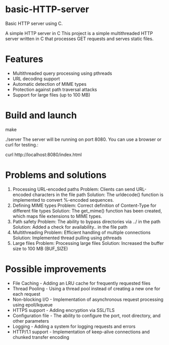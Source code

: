 # basic-HTTP-server
Basic HTTP server using C.

A simple HTTP server in C
This project is a simple multithreaded HTTP server written in C that processes GET requests and serves static files.

# Features
- Multithreaded query processing using pthreads
- URL decoding support
- Automatic detection of MIME types
- Protection against path traversal attacks
- Support for large files (up to 100 MB)

# Build and launch
make

./server
The server will be running on port 8080. You can use a browser or curl for testing.:

curl http://localhost:8080/index.html

# Problems and solutions
1. Processing URL-encoded paths
Problem: Clients can send URL-encoded characters in the file path
Solution: The urldecode() function is implemented to convert %-encoded sequences.
2. Defining MIME types
Problem: Correct definition of Content-Type for different file types
Solution: The get_mime() function has been created, which maps file extensions to MIME types.
3. Path safety
Problem: The ability to bypass directories via ../ in the path
Solution: Added a check for availability.. in the file path
4. Multithreading
Problem: Efficient handling of multiple connections
Solution: Implemented thread pulling using pthreads
5. Large files
Problem: Processing large files
Solution: Increased the buffer size to 100 MB (BUF_SIZE)

# Possible improvements
- File Caching - Adding an LRU cache for frequently requested files
- Thread Pooling - Using a thread pool instead of creating a new one for each request
- Non-blocking I/O - Implementation of asynchronous request processing using epoll/kqueue
- HTTPS support - Adding encryption via SSL/TLS
- Configuration file - The ability to configure the port, root directory, and other parameters
- Logging - Adding a system for logging requests and errors
- HTTP/1.1 support - Implementation of keep-alive connections and chunked transfer encoding

